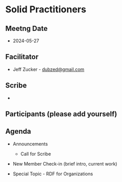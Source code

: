# Solid Practitioners

## Meetng Date
* 2024-05-27

## Facilitator 
* Jeff Zucker - dubzed@gmail.com

## Scribe
* 

## Participants (please add yourself)

## Agenda

* Announcements
    * Call for Scribe

* New Member Check-in (brief intro, current work)  

* Special Topic - RDF for Organizations
